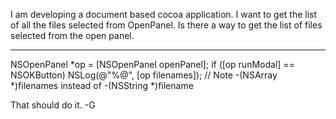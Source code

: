 I am developing a document based cocoa application. I want to get the list of all the files selected from OpenPanel. Is there a way to get the list of files selected from the open panel.

----

    
NSOpenPanel *op = [NSOpenPanel openPanel];
if ([op runModal] == NSOKButton)
    NSLog(@"%@", [op filenames]); // Note -(NSArray *)filenames instead of -(NSString *)filename


That should do it. -G
